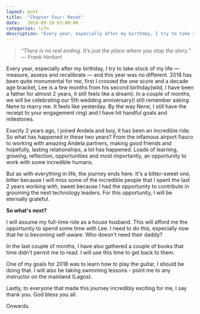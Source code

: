 ```yaml
---
layout: post
title:  "Chapter Four: Reset"
date:   2018-09-18 03:00:00
categories: life
description: "Every year, especially after my birthday, I try to take stock of my life &mdash; measure, assess and recalibrate &mdash;and this year was no different."
---
```

> _“There is no real ending. It’s just the place where you stop the story.” 
― Frank Herbert_

Every year, especially after my birthday, I try to take stock of my life &mdash; measure, assess and recalibrate &mdash; and this year was no different. 2018 has been quite monumental for me, first I crossed the one score and a decade age bracket, Lee is a few months from his second birthday(wild, I have been a father for almost 2 years, it still feels like a dream). In a couple of months, we will be celebrating our 5th wedding anniversary(I still remember asking Nene to marry me. It feels like yesterday. By the way Nene, I still have the receipt to your engagement ring) and I have hit handful goals and milestones. 

Exactly 2 years ago, I joined Andela and boy, it has been an incredible ride. So what has happened in these two years? From the infamous airport fiasco to working with amazing Andela partners, making good friends and hopefully, lasting relationships, a lot has happened. Loads of learning, growing, reflection, opportunities and most importantly, an opportunity to work with some incredible humans. 

But as with everything in life, the journey ends here. It's a bitter-sweet one, bitter because I will miss some of the incredible people that I spent the last 2 years working with, sweet because I had the opportunity to contribute in grooming the next technology leaders. For this opportunity, I will be eternally grateful. 

**So what's next?**

I will assume my full-time role as a house husband. This will afford me the opportunity to spend some time with Lee. I need to do this, especially now that he is becoming self-aware. Who doesn't need their daddy?

In the last couple of months, I have also gathered a couple of books that time didn't permit me to read. I will use this time to get back to them. 

One of my goals for 2018 was to learn how to play the guitar, I should be doing that. I will also be taking swimming lessons - point me to any instructor on the mainland (Lagos). 

Lastly, to everyone that made this journey incredibly exciting for me, I say thank you. God bless you all.

Onwards. 
